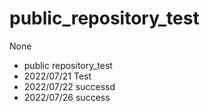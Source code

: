 # public_repository_test
None
- public repository_test
- 2022/07/21 Test
- 2022/07/22 successd
- 2022/07/26 success

